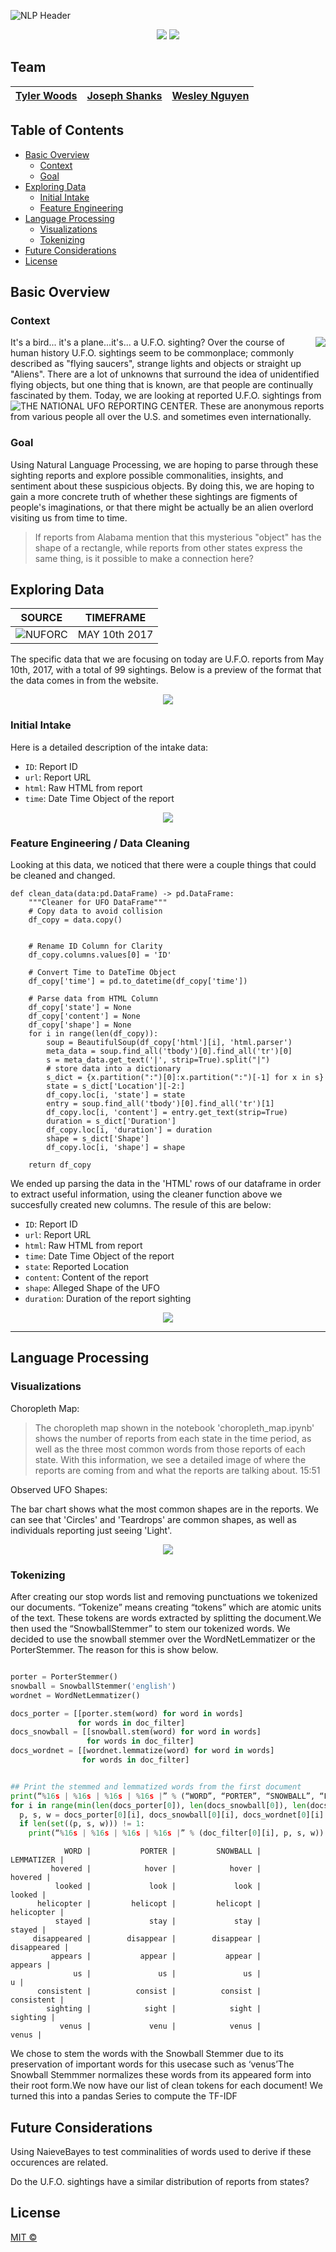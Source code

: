 ![NLP Header](https://github.com/boogiedev/UFO-SIGHTINGS/blob/master/media/ufo-header.png)

<p align="center">
  <img src="https://img.shields.io/badge/Maintained%3F-IN PROG-blue?style=flat-square"></img>
  <img src="https://img.shields.io/github/commit-activity/m/boogiedev/UFO-SIGHTINGS?style=flat-square"></img>
</p>


## Team

[Tyler Woods](https://github.com/tylerjwoods)  | [Joseph Shanks](https://github.com/josephshanks) | [Wesley Nguyen](https://github.com/boogiedev)
---|---|---|

 
## Table of Contents

- [Basic Overview](#basic-overview)
  - [Context](#context)
  - [Goal](#goal)
- [Exploring Data](#exploring-data)
  - [Initial Intake](#initial-intake)
  - [Feature Engineering](#feature-engineering)
- [Language Processing](#language-processing)
  - [Visualizations](#visualizations)
  - [Tokenizing](#tokenizing)
- [Future Considerations](#future-considerations)
- [License](#license)


## Basic Overview

### Context

<img align="right" src="https://i.pinimg.com/236x/32/47/16/324716a77ab7183025a1ad46786de375--x-files-funny-love-puns.jpg">

It's a bird... it's a plane...it's... a U.F.O. sighting? Over the course of human history U.F.O. sightings seem to be commonplace; commonly described as "flying saucers", strange lights and objects or straight up "Aliens". There are a lot of unknowns that surround the idea of unidentified flying objects, but one thing that is known, are that people are continually fascinated by them. Today, we are looking at reported U.F.O. sightings from ![THE NATIONAL UFO REPORTING CENTER](http://www.nuforc.org/). These are anonymous reports from various people all over the U.S. and sometimes even internationally.

### Goal

Using Natural Language Processing, we are hoping to parse through these sighting reports and explore possible commonalities, insights, and sentiment about these suspicious objects. By doing this, we are hoping to gain a more concrete truth of whether these sightings are figments of people's imaginations, or that there might be actually be an alien overlord visiting us from time to time.

> If reports from Alabama mention that this mysterious "object" has the shape of a rectangle, while reports from other states express the same thing, is it possible to make a connection here?


## Exploring Data

SOURCE             | TIMEFRAME 
:-------------------------:|:-------------------------:|
![NUFORC](http://www.nuforc.org/)  | MAY 10th 2017  

The specific data that we are focusing on today are U.F.O. reports from May 10th, 2017, with a total of 99 sightings. Below is a preview of the format that the data comes in from the website.

<p align="center">
  <img src="https://raw.githubusercontent.com/boogiedev/UFO-SIGHTINGS/master/media/dataexcerpt.PNG"></img>
</p>



### Initial Intake

Here is a detailed description of the intake data:
- `ID`: Report ID
- `url`: Report URL
- `html`: Raw HTML from report
- `time`: Date Time Object of the report

<p align="center">
  <img src="https://raw.githubusercontent.com/boogiedev/UFO-SIGHTINGS/master/media/dfbefore.PNG"></img>
</p>


### Feature Engineering / Data Cleaning

Looking at this data, we noticed that there were a couple things that could be cleaned and changed. 

```
def clean_data(data:pd.DataFrame) -> pd.DataFrame:
    """Cleaner for UFO DataFrame"""
    # Copy data to avoid collision
    df_copy = data.copy()
    
    
    # Rename ID Column for Clarity
    df_copy.columns.values[0] = 'ID'
    
    # Convert Time to DateTime Object
    df_copy['time'] = pd.to_datetime(df_copy['time'])
    
    # Parse data from HTML Column
    df_copy['state'] = None
    df_copy['content'] = None
    df_copy['shape'] = None
    for i in range(len(df_copy)):
        soup = BeautifulSoup(df_copy['html'][i], 'html.parser')
        meta_data = soup.find_all('tbody')[0].find_all('tr')[0]
        s = meta_data.get_text('|', strip=True).split("|")
        # store data into a dictionary
        s_dict = {x.partition(":")[0]:x.partition(":")[-1] for x in s}
        state = s_dict['Location'][-2:]
        df_copy.loc[i, 'state'] = state
        entry = soup.find_all('tbody')[0].find_all('tr')[1]
        df_copy.loc[i, 'content'] = entry.get_text(strip=True)
        duration = s_dict['Duration']
        df_copy.loc[i, 'duration'] = duration
        shape = s_dict['Shape']
        df_copy.loc[i, 'shape'] = shape
    
    return df_copy
```

We ended up parsing the data in the 'HTML' rows of our dataframe in order to extract useful information, using the cleaner function above we succesfully created new columns. The resule of this are below:

- `ID`: Report ID
- `url`: Report URL
- `html`: Raw HTML from report
- `time`: Date Time Object of the report
- `state`: Reported Location
- `content`: Content of the report
- `shape`: Alleged Shape of the UFO
- `duration`: Duration of the report sighting

<p align="center">
  <img src="https://raw.githubusercontent.com/boogiedev/UFO-SIGHTINGS/master/media/dfafter.PNG"></img>
</p>


---
## Language Processing

### Visualizations

Choropleth Map: 

> The choropleth map shown in the notebook 'choropleth_map.ipynb' shows the number of reports from each state in the time period, as well as the three most common words from those reports of each state.
With this information, we see a detailed image of where the reports are coming from and what the reports are talking about.
15:51

Observed UFO Shapes:

The bar chart shows what the most common shapes are in the reports. We can see that 'Circles' and 'Teardrops' are common shapes, as well as individuals reporting just seeing 'Light'.


<p align="center">
  <img src="https://github.com/boogiedev/UFO-SIGHTINGS/blob/master/media/observed_ufo_shapes.png?raw=true"></img>
</p>





### Tokenizing

After creating our stop words list and removing punctuations we tokenized our documents. “Tokenize” means creating “tokens” which are atomic units of the text. These tokens are words extracted by splitting the document.We then used the “SnowballStemmer” to stem our tokenized words. We decided to use the snowball stemmer over the WordNetLemmatizer or the PorterStemmer. The reason for this is show below. 

```python

porter = PorterStemmer()
snowball = SnowballStemmer('english')
wordnet = WordNetLemmatizer()

docs_porter = [[porter.stem(word) for word in words]
               for words in doc_filter]
docs_snowball = [[snowball.stem(word) for word in words]
                 for words in doc_filter]
docs_wordnet = [[wordnet.lemmatize(word) for word in words]
                for words in doc_filter]


## Print the stemmed and lemmatized words from the first document
print(“%16s | %16s | %16s | %16s |” % (“WORD”, “PORTER”, “SNOWBALL”, “LEMMATIZER”))
for i in range(min(len(docs_porter[0]), len(docs_snowball[0]), len(docs_wordnet[0]))):
  p, s, w = docs_porter[0][i], docs_snowball[0][i], docs_wordnet[0][i]
  if len(set((p, s, w))) != 1:
    print(“%16s | %16s | %16s | %16s |” % (doc_filter[0][i], p, s, w))
```
```
            WORD |           PORTER |         SNOWBALL |       LEMMATIZER |
         hovered |            hover |            hover |          hovered |
          looked |             look |             look |           looked |
      helicopter |         helicopt |         helicopt |       helicopter |
          stayed |             stay |             stay |           stayed |
     disappeared |        disappear |        disappear |      disappeared |
         appears |           appear |           appear |          appears |
              us |               us |               us |                u |
      consistent |          consist |          consist |       consistent |
        sighting |            sight |            sight |         sighting |
           venus |             venu |            venus |            venus |

```

We chose to stem the words with the Snowball Stemmer due to its preservation of important words for this usecase such as ‘venus’The Snowball Stemmmer normalizes these words from its appeared form into their root form.We now have our list of clean tokens for each document! We turned this into a pandas Series to compute the TF-IDF

## Future Considerations

Using NaieveBayes to test comminalities of words used to derive if these occurences are related.


Do the U.F.O. sightings have a similar distribution of reports from states?


## License
[MIT ©](https://choosealicense.com/licenses/mit/)

